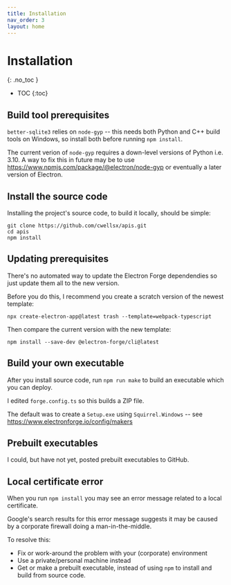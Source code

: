 ```yaml
---
title: Installation
nav_order: 3
layout: home
---
```


# Installation
{: .no_toc }

- TOC
{:toc}

<!-- - [Source code](#source-code)
- [Build your own executable](#build-your-own-executable)
- [Prebuilt executables](#prebuilt-executables)
- [Local certificate error](#local-certificate-error) -->


## Build tool prerequisites

`better-sqlite3` relies on `node-gyp` --
this needs both Python and C++ build tools on Windows,
so install both before running `npm install`.

The current verion of `node-gyp` requires a down-level versions of Python i.e. 3.10.
A way to fix this in future may be to use
https://www.npmjs.com/package/@electron/node-gyp
or eventually a later version of Electron.

## Install the source code

Installing the project's source code, to build it locally, should be simple:

```
git clone https://github.com/cwellsx/apis.git
cd apis
npm install
```

## Updating prerequisites

There's no automated way to update the Electron Forge dependendies
so just update them all to the new version.

Before you do this, I recommend you create a scratch version of the newest template:

    npx create-electron-app@latest trash --template=webpack-typescript

Then compare the current version with the new template:

    npm install --save-dev @electron-forge/cli@latest

## Build your own executable

After you install source code, run `npm run make` to build an executable which you can deploy.

I edited `forge.config.ts` so this builds a ZIP file.

The default was to create a `Setup.exe` using `Squirrel.Windows` -- see https://www.electronforge.io/config/makers

## Prebuilt executables

I could, but have not yet, posted prebuilt executables to GitHub.

## Local certificate error

When you run `npm install` you may see an error message related to a local certificate.

Google's search results for this error message suggests it may be caused by a corporate firewall
doing a man-in-the-middle.

To resolve this:

- Fix or work-around the problem with your (corporate) environment
- Use a private/personal machine instead
- Get or make a prebuilt executable, instead of using `npm` to install and build from source code.
